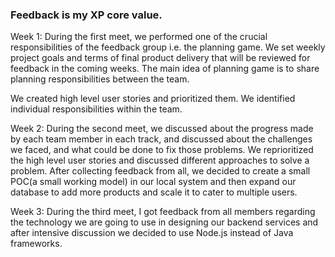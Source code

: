 ### Feedback is my XP core value.

Week 1: During the first meet, we performed one of the crucial responsibilities of the feedback group i.e. the planning game. We set weekly project goals and terms of final product delivery that will be reviewed for feedback in the coming weeks. The main idea of planning game is to share planning responsibilities between the team.

  We created high level user stories and prioritized them.
  We identified individual responsibilities within the team.

Week 2: During the second meet, we discussed about the progress made by each team member in each track, and discussed about the challenges we faced, and what could be done to fix those problems. 
We reprioritized the high level user stories and discussed different approaches to solve a problem. 
After collecting feedback from all, we decided to create a small POC(a small working model) in our local system and then expand our database to add more products and scale it to cater to multiple users.


Week 3: During the third meet, I got feedback from all members regarding the technology we are going to use in designing our backend services and after intensive discussion we decided to use Node.js instead of Java frameworks. 

